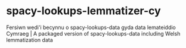 # spacy-lookups-lemmatizer-cy
Fersiwn wedi'i becynnu o spacy-lookups-data gyda data lemateiddio Cymraeg | A packaged version of spacy-lookups-data including Welsh lemmatization data
